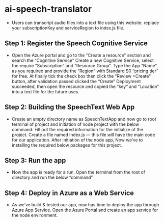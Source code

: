 # ai-speech-translator
* Users can transcript audio files into a text file using this website.
replace your subscriptionKey and serviceRegion to index.js file.

## Step 1: Register the Speech Cognitive Service
* Open the Azure portal and go to the “Create a resource” section and search the “Cognitive Service”
Create a new Cognitive Service, select the require “Subscription” and “Resource Group”.
Type the App “Name” as you required and provide the “Region” with Standard S0 “pricing tier” for free.
At finally tick the check box then click the “Review +Create” button, after validation passed clicked the “Create”
Deployment succeeded, then open the resource and copied the “key” and “Location” into a text file for the future uses.

## Step 2: Building the SpeechText Web App
* Create an empty directory name as SpeechTextApp and now go to root terminal of project and initiation of node project with the below command.
Fill out the required information for the initialize of the project.
Create a file named index.js — this file will have the main code for our application.
After initiation of the node app, Now we’ve to installing the required below packages for this project.

## Step 3: Run the app
* Now the app is ready for a run.
Open the terminal from the root of directory and run the below “command”

## Step 4: Deploy in Azure as a Web Service
* As we’ve build & tested our app, now has time to deploy the app through Azure App Service.
Open the Azure Portal and create an app service for the node environment.

